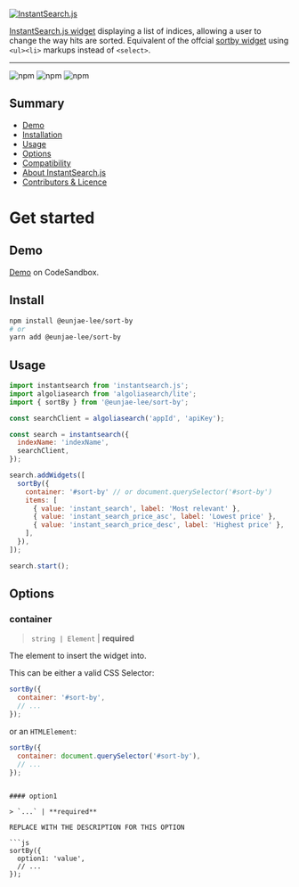 <p align="left">
  <a href="https://www.algolia.com/doc/guides/building-search-ui/what-is-instantsearch/js/">
    <img alt="InstantSearch.js" src="https://i.ibb.co/60fJjFy/Widget-banner-tmp.png">
  </a>
</p>

[InstantSearch.js widget](https://www.algolia.com/?utm_source=instantsearch.js&utm_campaign=repository) displaying a list of indices, allowing a user to change the way hits are sorted.
Equivalent of the offcial [sortby widget](https://www.algolia.com/doc/api-reference/widgets/sort-by/js/) using `<ul><li>` markups instead of `<select>`.

---
![npm](https://camo.githubusercontent.com/478b01f525d9865834a01e94aa4cff239b10fde8edce31749ecf38f6306b5033/68747470733a2f2f696d672e736869656c64732e696f2f6e706d2f762f72656163742d746f6173743f636f6c6f723d636333353334) ![npm](https://camo.githubusercontent.com/03b422bdbec4f6d673515dde3761d508676449ad5dcde0416fade89343207540/68747470733a2f2f696d672e736869656c64732e696f2f6e706d2f646d2f72656163742d746f6173743f636f6c6f723d253233343463633130) ![npm](https://camo.githubusercontent.com/03b422bdbec4f6d673515dde3761d508676449ad5dcde0416fade89343207540/68747470733a2f2f696d672e736869656c64732e696f2f6e706d2f646d2f72656163742d746f6173743f636f6c6f723d253233343463633130)

## Summary

* [Demo](#demo)
* [Installation](#install)
* [Usage](#usage)
* [Options](#options)
* [Compatibility](#compatibility)
* [About InstantSearch.js](#learn-more-about-instantsearchjs)
* [Contributors & Licence](#contributors--licence)

# Get started

## Demo
[Demo](https://codesandbox.io/s/github/eunjae-lee/js-sort-by/tree/main/example) on CodeSandbox.

## Install

```bash
npm install @eunjae-lee/sort-by
# or
yarn add @eunjae-lee/sort-by
```

## Usage

```js
import instantsearch from 'instantsearch.js';
import algoliasearch from 'algoliasearch/lite';
import { sortBy } from '@eunjae-lee/sort-by';

const searchClient = algoliasearch('appId', 'apiKey');

const search = instantsearch({
  indexName: 'indexName',
  searchClient,
});

search.addWidgets([
  sortBy({
    container: '#sort-by' // or document.querySelector('#sort-by')
    items: [
      { value: 'instant_search', label: 'Most relevant' },
      { value: 'instant_search_price_asc', label: 'Lowest price' },
      { value: 'instant_search_price_desc', label: 'Highest price' },
    ],
  }),
]);

search.start();
```

## Options

### container

> `string | Element` | **required**

The element to insert the widget into.

This can be either a valid CSS Selector:

```js
sortBy({
  container: '#sort-by',
  // ...
});
```

or an `HTMLElement`:

```js
sortBy({
  container: document.querySelector('#sort-by'),
  // ...
});
```
```

#### option1

> `...` | **required**

REPLACE WITH THE DESCRIPTION FOR THIS OPTION

```js
sortBy({
  option1: 'value',
  // ...
});
```
